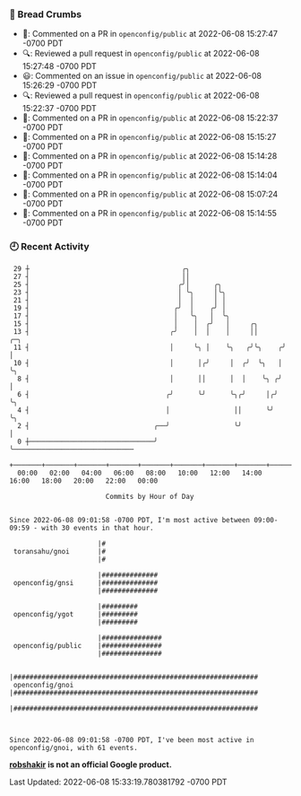 ### 🍞 Bread Crumbs

 * 💬: Commented on a PR in  `openconfig/public` at 2022-06-08 15:27:47 -0700 PDT
 * 🔍: Reviewed a pull request in  `openconfig/public` at 2022-06-08 15:27:48 -0700 PDT
 * 😃: Commented on an issue in `openconfig/public` at 2022-06-08 15:26:29 -0700 PDT
 * 🔍: Reviewed a pull request in  `openconfig/public` at 2022-06-08 15:22:37 -0700 PDT
 * 💬: Commented on a PR in  `openconfig/public` at 2022-06-08 15:22:37 -0700 PDT
 * 💬: Commented on a PR in  `openconfig/public` at 2022-06-08 15:15:27 -0700 PDT
 * 💬: Commented on a PR in  `openconfig/public` at 2022-06-08 15:14:28 -0700 PDT
 * 💬: Commented on a PR in  `openconfig/public` at 2022-06-08 15:14:04 -0700 PDT
 * 💬: Commented on a PR in  `openconfig/public` at 2022-06-08 15:07:24 -0700 PDT
 * 💬: Commented on a PR in  `openconfig/public` at 2022-06-08 15:14:55 -0700 PDT

### 🕘 Recent Activity
```
 29 ┼                                      ╭╮
 27 ┤                                      ││
 25 ┤                                     ╭╯│      ╭╮
 23 ┤                                     │ ╰╮     │╰╮
 21 ┤                                     │  │     │ │
 19 ┤                                    ╭╯  │    ╭╯ │
 17 ┤                                    │   ╰╮   │  ╰╮
 15 ┤                                    │    │  ╭╯   │     ╭╮
 13 ┤                                   ╭╯    │  │    │     ││      ╭─╮
 11 ┤                                   │     ╰╮ │    ╰╮   ╭╯╰╮    ╭╯ │
 10 ┤                                   │      │╭╯     │  ╭╯  ╰╮   │  ╰╮
  8 ┤                                   │      ││      │  │    ╰╮ ╭╯   │
  6 ┤                                  ╭╯      ╰╯      ╰╮╭╯     │╭╯    ╰╮
  4 ┤                                  │                ││      ╰╯      ╰╮
  2 ┤                               ╭──╯                ╰╯               │
  0 ┼───────────────────────────────╯                                    ╰──────────────────────────────
    +───────+───────+───────+───────+───────+───────+───────+───────+───────+───────+───────+───────+────
  00:00   02:00   04:00   06:00   08:00   10:00   12:00   14:00   16:00   18:00   20:00   22:00   00:00   

						Commits by Hour of Day


Since 2022-06-08 09:01:58 -0700 PDT, I'm most active between 09:00-09:59 - with 30 events in that hour.

```



```
                      |#
 toransahu/gnoi       |#
                      |#

                      |##############
 openconfig/gnsi      |##############
                      |##############

                      |#########
 openconfig/ygot      |#########
                      |#########

                      |###############
 openconfig/public    |###############
                      |###############

                      |#############################################################
 openconfig/gnoi      |#############################################################
                      |#############################################################



Since 2022-06-08 09:01:58 -0700 PDT, I've been most active in openconfig/gnoi, with 61 events.

```
**[robshakir](mailto:robjs@google.com) is not an official Google product.**  


Last Updated: 2022-06-08 15:33:19.780381792 -0700 PDT
